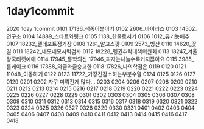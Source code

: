 # 1day1commit
2020 1day 1commit
0101 17136_색종이붙이기
0102 2606_바이러스
0103 14502_연구소
0104 14889_스타트와링크
0105 1138_한줄로서기
0106 1012_유기농배추
0107 18232_텔레포트정거장
0108 1261_알고스팟
0109 2573_빙산
0110 14620_꽃길
0111 18242_네모네모시력검사
0112 18228_펭귄추락대책위원회
0113 18247_겨울왕국티켓예매
0114 17945_통학의신 17946_피자는나눌수록커지잖아요
0115 3985_롤케이크
0116 17388_와글와글숭고한
0118 17826_나의학점은
0119 
0120 
0121 11048_이동하기
0122
0123 11722_가장긴감소하는부분수열
0124
0125
0126
0127
0129 
0201
0202 자꾸 미뤄진게 많다...
0203
0204 
0206
0207
0208
0209
0210
0211
0212
0213
0214
0215
0216
0217
0218
0219
0220
0221
0222
0223
0224
0225
0226
0227
0228
0229
0301
0302
0303
0304
0305
0306
0307
0308
0309
0310
0311
0312
0313
0314
0315
0316
0317
0318
0319
0320
0321
0322
0323
0324
0325
0326
0327
0328
0329
0330
0331
0401
0402
0403
0404
0405
0406
0407
0408
0409
0410
0411
0412
0413
0414
0415
0416
0417
0418